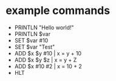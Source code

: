 # example commands

* PRINTLN "Hello world!"
* PRINTLN $var
* SET $var #10
* SET $var "Test"
* ADD $x $y #10 | x = y + 10
* ADD $x $y $z  | x = y + Z
* ADD $x #10 #2 | x = 10 + 2
* HLT